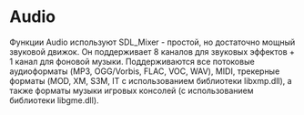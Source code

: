 # Audio

Функции Audio используют SDL_Mixer - простой, но достаточно мощный звуковой движок. Он поддерживает 8 каналов для звуковых эффектов + 1 канал для фоновой музыки. Поддерживаются все потоковые аудиоформаты (MP3, OGG/Vorbis, FLAC, VOC, WAV), MIDI, трекерные форматы (MOD, XM, S3M, IT с использованием библиотеки libxmp.dll), а также форматы музыки игровых консолей (с использованием библиотеки libgme.dll).
